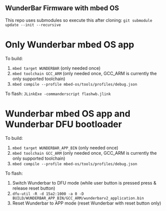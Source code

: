 ## WunderBar Firmware with mbed OS

This repo uses submodules so execute this after cloning:
```git submodule update --init --recursive```

# Only Wunderbar mbed OS app
To build:
1. ```mbed target WUNDERBAR``` (only needed once)
2. ```mbed toolchain GCC_ARM``` (only needed once, GCC_ARM is currently the only supported toolchain)
3. ```mbed compile --profile mbed-os/tools/profiles/debug.json```

To flash:
```JLinkExe -commanderscript flashwb.jlink```

# Wunderbar mbed OS app and Wunderbar DFU bootloader
To build:
1. ```mbed target WUNDERBAR_APP_BIN``` (only needed once)
2. ```mbed toolchain GCC_ARM``` (only needed once, GCC_ARM is currently the only supported toolchain)
3. ```mbed compile --profile mbed-os/tools/profiles/debug.json```

To flash:
1. Switch Wunderbar to DFU mode (while user button is pressed press & release reset button)
2. ```dfu-util -R -d 15a2:1000 -a 0 -D BUILD/WUNDERBAR_APP_BIN/GCC_ARM/wunderbarv2_application.bin```
3. Reset Wunderbar to APP mode (reset Wunderbar with reset button only)
